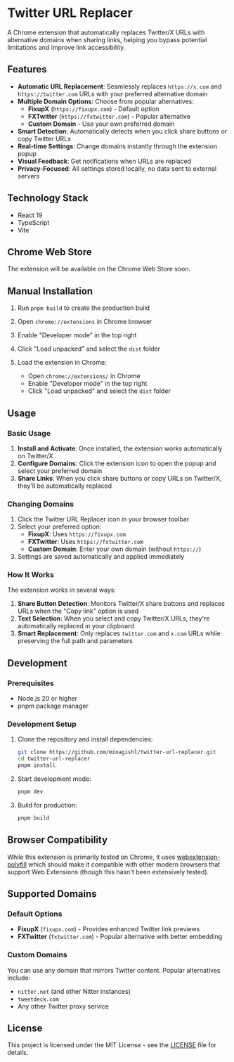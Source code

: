 # Twitter URL Replacer

A Chrome extension that automatically replaces Twitter/X URLs with alternative domains when sharing links, helping you bypass potential limitations and improve link accessibility.

## Features

* **Automatic URL Replacement**: Seamlessly replaces `https://x.com` and `https://twitter.com` URLs with your preferred alternative domain
* **Multiple Domain Options**: Choose from popular alternatives:
  - **FixupX** (`https://fixupx.com`) - Default option
  - **FXTwitter** (`https://fxtwitter.com`) - Popular alternative
  - **Custom Domain** - Use your own preferred domain
* **Smart Detection**: Automatically detects when you click share buttons or copy Twitter URLs
* **Real-time Settings**: Change domains instantly through the extension popup
* **Visual Feedback**: Get notifications when URLs are replaced
* **Privacy-Focused**: All settings stored locally, no data sent to external servers

## Technology Stack

- React 19
- TypeScript
- Vite

## Chrome Web Store

The extension will be available on the Chrome Web Store soon.

## Manual Installation

1. Run `pnpm build` to create the production build
2. Open `chrome://extensions` in Chrome browser
3. Enable "Developer mode" in the top right
4. Click "Load unpacked" and select the `dist` folder

4. Load the extension in Chrome:
   - Open `chrome://extensions/` in Chrome
   - Enable "Developer mode" in the top right
   - Click "Load unpacked" and select the `dist` folder

## Usage

### Basic Usage

1. **Install and Activate**: Once installed, the extension works automatically on Twitter/X
2. **Configure Domains**: Click the extension icon to open the popup and select your preferred domain
3. **Share Links**: When you click share buttons or copy URLs on Twitter/X, they'll be automatically replaced

### Changing Domains

1. Click the Twitter URL Replacer icon in your browser toolbar
2. Select your preferred option:
   - **FixupX**: Uses `https://fixupx.com`
   - **FXTwitter**: Uses `https://fxtwitter.com`
   - **Custom Domain**: Enter your own domain (without `https://`)
3. Settings are saved automatically and applied immediately

### How It Works

The extension works in several ways:

1. **Share Button Detection**: Monitors Twitter/X share buttons and replaces URLs when the "Copy link" option is used
2. **Text Selection**: When you select and copy Twitter/X URLs, they're automatically replaced in your clipboard
3. **Smart Replacement**: Only replaces `twitter.com` and `x.com` URLs while preserving the full path and parameters

## Development

### Prerequisites

* Node.js 20 or higher
* pnpm package manager

### Development Setup

1. Clone the repository and install dependencies:
    ```bash
    git clone https://github.com/minagishl/twitter-url-replacer.git
    cd twitter-url-replacer
    pnpm install
    ```

2. Start development mode:
    ```bash
    pnpm dev
    ```

3. Build for production:
    ```bash
    pnpm build
    ```

## Browser Compatibility

While this extension is primarily tested on Chrome, it uses [webextension-polyfill](https://github.com/mozilla/webextension-polyfill) which should make it compatible with other modern browsers that support Web Extensions (though this hasn't been extensively tested).

## Supported Domains

### Default Options

* **FixupX** (`fixupx.com`) - Provides enhanced Twitter link previews
* **FXTwitter** (`fxtwitter.com`) - Popular alternative with better embedding

### Custom Domains

You can use any domain that mirrors Twitter content. Popular alternatives include:
* `nitter.net` (and other Nitter instances)
* `tweetdeck.com`
* Any other Twitter proxy service

## License

This project is licensed under the MIT License - see the [LICENSE](LICENSE) file for details.
